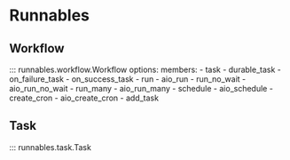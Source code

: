 # Runnables

## Workflow

::: runnables.workflow.Workflow
    options:
      members:
        - task
        - durable_task
        - on_failure_task
        - on_success_task
        - run
        - aio_run
        - run_no_wait
        - aio_run_no_wait
        - run_many
        - aio_run_many
        - schedule
        - aio_schedule
        - create_cron
        - aio_create_cron
        - add_task

## Task

::: runnables.task.Task

